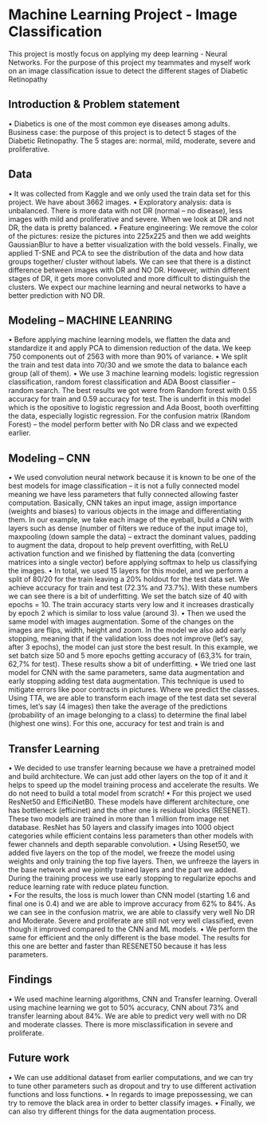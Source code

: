 # Machine Learning Project - Image Classification
This project is mostly focus on applying my deep learning - Neural Networks. For the purpose of this project my teammates and myself work on an image classification issue to detect the different stages of Diabetic Retinopathy

## Introduction & Problem statement 
•	Diabetics is one of the most common eye diseases among adults. Business case: the purpose of this project is to detect 5 stages of the Diabetic Retinopathy. The 5 stages are: normal, mild, moderate, severe and proliferative. 
## Data
•	It was collected from Kaggle and we only used the train data set for this project. We have about 3662 images.
•	Exploratory analysis: data is unbalanced. There is more data with not DR (normal – no disease), less images with mild and proliferative and severe. When we look at DR and not DR, the data is pretty balanced. 
•	 Feature engineering: We remove the color of the pictures: resize the pictures into 225x225 and then we add weights GaussianBlur to have a better visualization with the bold vessels. Finally, we applied T-SNE and PCA to see the distribution of the data and how data groups together/ cluster without labels. We can see that there is a distinct difference between images with DR and NO DR. However, within different stages of DR, it gets more convoluted and more difficult to distinguish the clusters. We expect our machine learning and neural networks to have a better prediction with NO DR.
## Modeling – MACHINE LEANRING
•	Before applying machine learning models, we flatten the data and standardize it and apply PCA to dimension reduction of the data. We keep 750 components out of 2563 with more than 90% of variance. 
•	We split the train and test data into 70/30 and we smote the data to balance each group (all of them).
•	We use 3 machine learning models: logistic regression classification, random forest classification and ADA Boost classifier – random search. The best results we got were from Random forest with 0.55 accuracy for train and 0.59 accuracy for test. The is underfit in this model which is the opositive to logistic regression and Ada Boost, booth overfitting the data, especially logistic regression. For the confusion matrix (Random Forest) – the model perform better with No DR class and we expected earlier. 
## Modeling – CNN
•	We used convolution neural network because it is known to be one of the best models for image classification – it is not a fully connected model meaning we have less parameters that fully connected allowing faster computation. Basically, CNN takes an input image, assign importance (weights and biases) to various objects in the image and differentiating them. In our example, we take each image of the eyeball, build a CNN with layers such as dense (number of filters we reduce of the input image to), maxpooling (down sample the data) – extract the dominant values, padding to augment the data, dropout to help prevent overfitting, with ReLU activation function and we finished by flattening the data (converting matrices into a single vector) before applying softmax to help us classifying the images. 
•	In total, we used 15 layers for this model, and we perform a split of 80/20 for the train leaving a 20% holdout for the test data set. We achieve accuracy for train and test (72.3% and 73.7%). With these numbers we can see there is a bit of underfitting. We set the batch size of 40 with epochs = 10. The train accuracy starts very low and it increases drastically by epoch 2 which is similar to loss value (around 3). 
•	Then we used the same model with images augmentation. Some of the changes on the images are flips, width, height and zoom. In the model we also add early stopping, meaning that if the validation loss does not improve (let’s say, after 3 epochs), the model can just store the best result.  In this example, we set batch size 50 and 5 more epochs getting accuracy of (63,3% for train, 62,7% for test). These results show a bit of underfitting.
•	We tried one last model for CNN with the same parameters, same data augmentation and early stopping adding test data augmentation. This technique is used to mitigate errors like poor contracts in pictures. Where we predict the classes. Using TTA, we are able to transform each image of the test data set several times, let’s say (4 images) then take the average of the predictions (probability of an image belonging to a class) to determine the final label (highest one wins). For this one, accuracy for test and train is and 
## Transfer Learning 
•	We decided to use transfer learning because we have a pretrained model and build architecture. We can just add other layers on the top of it and it helps to speed up the model training process and accelerate the results. We do not need to build a total model from scratch! 
•	For this project we used ResNet50 and EfficiNetB0. These models have different architecture, one has bottleneck (efficinet) and the other one is residual blocks (RESENET). These two models are trained in more than 1 million from image net database. ResNet has 50 layers and classify images into 1000 object categories while efficient contains less parameters than other models with fewer channels and depth separable convolution.
•	Using Reset50, we added five layers on the top of the model, we freeze the model using weights and only training the top five layers. Then, we unfreeze the layers in the base network and we jointly trained layers and the part we added. During the training process we use early stopping to regularize epochs and reduce learning rate with reduce plateu function.  
•	For the results, the loss is much lower than CNN model (starting 1.6 and final one is 0.4) and we are able to improve accuracy from 62% to 84%. As we can see in the confusion matrix, we are able to classify very well No DR and Moderate. Severe and proliferate are still not very well classified, even though it improved compared to the CNN and ML models. 
•	We perform the same for efficient and the only different is the base model. The results for this one are better and faster than RESENET50 because it has less parameters.
## Findings
•	We used machine learning algorithms, CNN and Transfer learning. Overall using machine learning we got to 50% accuracy, CNN about 73% and transfer learning about 84%. We are able to predict very well with no DR and moderate classes. There is more misclassification in severe and proliferate. 
## Future work 
•	We can use additional dataset from earlier computations, and we can try to tune other parameters such as dropout and try to use different activation functions and loss functions. 
•	In regards to image prepossessing, we can try to remove the black area in order to better classify images.
•	Finally, we can also try different things for the data augmentation process.

